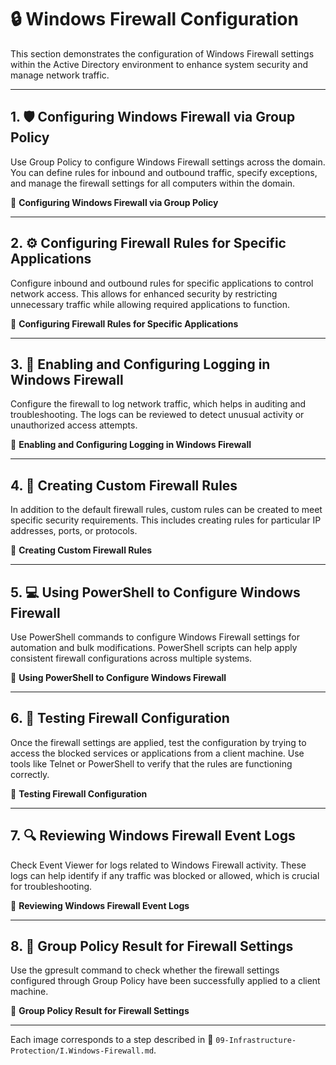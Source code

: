 # 🔒 Windows Firewall Configuration

This section demonstrates the configuration of Windows Firewall settings within the Active Directory environment to enhance system security and manage network traffic.

---

## 1. 🛡️ Configuring Windows Firewall via Group Policy

Use Group Policy to configure Windows Firewall settings across the domain. You can define rules for inbound and outbound traffic, specify exceptions, and manage the firewall settings for all computers within the domain.

📸 **Configuring Windows Firewall via Group Policy**

---

## 2. ⚙️ Configuring Firewall Rules for Specific Applications

Configure inbound and outbound rules for specific applications to control network access. This allows for enhanced security by restricting unnecessary traffic while allowing required applications to function.

📸 **Configuring Firewall Rules for Specific Applications**

---

## 3. 📝 Enabling and Configuring Logging in Windows Firewall

Configure the firewall to log network traffic, which helps in auditing and troubleshooting. The logs can be reviewed to detect unusual activity or unauthorized access attempts.

📸 **Enabling and Configuring Logging in Windows Firewall**

---

## 4. 🔧 Creating Custom Firewall Rules

In addition to the default firewall rules, custom rules can be created to meet specific security requirements. This includes creating rules for particular IP addresses, ports, or protocols.

📸 **Creating Custom Firewall Rules**

---

## 5. 💻 Using PowerShell to Configure Windows Firewall

Use PowerShell commands to configure Windows Firewall settings for automation and bulk modifications. PowerShell scripts can help apply consistent firewall configurations across multiple systems.

📸 **Using PowerShell to Configure Windows Firewall**

---

## 6. 🧪 Testing Firewall Configuration

Once the firewall settings are applied, test the configuration by trying to access the blocked services or applications from a client machine. Use tools like Telnet or PowerShell to verify that the rules are functioning correctly.

📸 **Testing Firewall Configuration**

---

## 7. 🔍 Reviewing Windows Firewall Event Logs

Check Event Viewer for logs related to Windows Firewall activity. These logs can help identify if any traffic was blocked or allowed, which is crucial for troubleshooting.

📸 **Reviewing Windows Firewall Event Logs**

---

## 8. 📜 Group Policy Result for Firewall Settings

Use the gpresult command to check whether the firewall settings configured through Group Policy have been successfully applied to a client machine.

📸 **Group Policy Result for Firewall Settings**

---

Each image corresponds to a step described in 📂 `09-Infrastructure-Protection/I.Windows-Firewall.md`.
